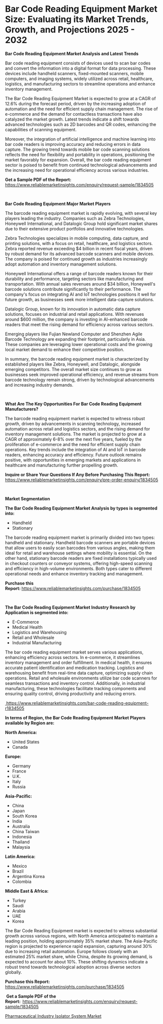 <p><h1>Bar Code Reading Equipment Market Size: Evaluating its Market Trends, Growth, and Projections 2025 - 2032</h1></p><p><strong>Bar Code Reading Equipment Market Analysis and Latest Trends</strong></p>
<p><p>Bar code reading equipment consists of devices used to scan bar codes and convert the information into a digital format for data processing. These devices include handheld scanners, fixed-mounted scanners, mobile computers, and imaging systems, widely utilized across retail, healthcare, logistics, and manufacturing sectors to streamline operations and enhance inventory management.</p><p>The Bar Code Reading Equipment Market is expected to grow at a CAGR of 12.6% during the forecast period, driven by the increasing adoption of automation and the need for efficient supply chain management. The rise of e-commerce and the demand for contactless transactions have also catalyzed the market growth. Latest trends indicate a shift towards advanced technologies such as 2D barcodes and QR codes, enhancing the capabilities of scanning equipment.</p><p>Moreover, the integration of artificial intelligence and machine learning into bar code readers is improving accuracy and reducing errors in data capture. The growing trend towards mobile bar code scanning solutions reflects the need for flexibility and portability in operations, positioning the market favorably for expansion. Overall, the bar code reading equipment sector is poised to benefit from continued technological advancements and the increasing need for operational efficiency across various industries.</p></p>
<p><strong>Get a Sample PDF of the Report:&nbsp;</strong> <a href="https://www.reliablemarketinsights.com/enquiry/request-sample/1834505?utm_campaign=3586&utm_medium=2&utm_source=Github&utm_content=ia&utm_term=12042025&utm_id=bar-code-reading-equipment">https://www.reliablemarketinsights.com/enquiry/request-sample/1834505</a></p>
<p>&nbsp;</p>
<p><strong>Bar Code Reading Equipment Major Market Players</strong></p>
<p><p>The barcode reading equipment market is rapidly evolving, with several key players leading the industry. Companies such as Zebra Technologies, Honeywell International, and Datalogic Group hold significant market shares due to their extensive product portfolios and innovative technologies.</p><p>Zebra Technologies specializes in mobile computing, data capture, and printing solutions, with a focus on retail, healthcare, and logistics sectors. Zebra reported revenue exceeding $4 billion in recent fiscal years, driven by robust demand for its advanced barcode scanners and mobile devices. The company is poised for continued growth as industries increasingly adopt automation and inventory management solutions.</p><p>Honeywell International offers a range of barcode readers known for their durability and performance, targeting sectors like manufacturing and transportation. With annual sales revenues around $34 billion, Honeywell's barcode solutions contribute significantly to their performance. The company's focus on integrating AI and IoT technologies positions it well for future growth, as businesses seek more intelligent data-capture solutions.</p><p>Datalogic Group, known for its innovation in automatic data capture solutions, focuses on industrial and retail applications. With revenues around $600 million, the company is investing in AI-enhanced barcode readers that meet the rising demand for efficiency across various sectors.</p><p>Emerging players like Fujian Newland Computer and Shenzhen Agile Barcode Technology are expanding their footprint, particularly in Asia. These companies are leveraging lower operational costs and the growing local market demand to enhance their competitive position.</p><p>In summary, the barcode reading equipment market is characterized by established players like Zebra, Honeywell, and Datalogic, alongside emerging competitors. The overall market size continues to grow as businesses seek improved operational efficiency, and revenue streams from barcode technology remain strong, driven by technological advancements and increasing industry demands.</p></p>
<p>&nbsp;</p>
<p><strong>What Are The Key Opportunities For Bar Code Reading Equipment Manufacturers?</strong></p>
<p><p>The barcode reading equipment market is expected to witness robust growth, driven by advancements in scanning technology, increased automation across retail and logistics sectors, and the rising demand for inventory management solutions. The market is projected to grow at a CAGR of approximately 6-8% over the next five years, fueled by the proliferation of e-commerce and the need for efficient supply chain operations. Key trends include the integration of AI and IoT in barcode readers, enhancing accuracy and efficiency. Future outlook remains positive, with opportunities in emerging markets and applications in healthcare and manufacturing further propelling growth.</p></p>
<p><strong>Inquire or Share Your Questions If Any Before Purchasing This Report:</strong> <a href="https://www.reliablemarketinsights.com/enquiry/pre-order-enquiry/1834505?utm_campaign=3586&utm_medium=2&utm_source=Github&utm_content=ia&utm_term=12042025&utm_id=bar-code-reading-equipment">https://www.reliablemarketinsights.com/enquiry/pre-order-enquiry/1834505</a></p>
<p>&nbsp;</p>
<p><strong>Market Segmentation</strong></p>
<p><strong>The Bar Code Reading Equipment Market Analysis by types is segmented into:</strong></p>
<p><ul><li>Handheld</li><li>Stationary</li></ul></p>
<p><p>The barcode reading equipment market is primarily divided into two types: handheld and stationary. Handheld barcode scanners are portable devices that allow users to easily scan barcodes from various angles, making them ideal for retail and warehouse settings where mobility is essential. On the other hand, stationary barcode readers are fixed installations typically used in checkout counters or conveyor systems, offering high-speed scanning and efficiency in high-volume environments. Both types cater to different operational needs and enhance inventory tracking and management.</p></p>
<p><strong>Purchase this Report:&nbsp;</strong><a href="https://www.reliablemarketinsights.com/purchase/1834505?utm_campaign=3586&utm_medium=2&utm_source=Github&utm_content=ia&utm_term=12042025&utm_id=bar-code-reading-equipment">https://www.reliablemarketinsights.com/purchase/1834505</a></p>
<p>&nbsp;</p>
<p><strong>The Bar Code Reading Equipment Market Industry Research by Application is segmented into:</strong></p>
<p><ul><li>E-Commerce</li><li>Medical Health</li><li>Logistics and Warehousing</li><li>Retail and Wholesale</li><li>Industrial Manufacturing</li></ul></p>
<p><p>The bar code reading equipment market serves various applications, enhancing efficiency across sectors. In e-commerce, it streamlines inventory management and order fulfillment. In medical health, it ensures accurate patient identification and medication tracking. Logistics and warehousing benefit from real-time data capture, optimizing supply chain operations. Retail and wholesale environments utilize bar code scanners for seamless transactions and inventory control. Additionally, in industrial manufacturing, these technologies facilitate tracking components and ensuring quality control, driving productivity and reducing errors.</p></p>
<p><a href="https://www.reliablemarketinsights.com/bar-code-reading-equipment-r1834505?utm_campaign=3586&utm_medium=2&utm_source=Github&utm_content=ia&utm_term=12042025&utm_id=bar-code-reading-equipment">&nbsp;https://www.reliablemarketinsights.com/bar-code-reading-equipment-r1834505</a></p>
<p><strong>In terms of Region, the Bar Code Reading Equipment Market Players available by Region are:</strong></p>
<p>
    <p> <strong> North America: </strong>
        <ul>
            <li>United States</li>
            <li>Canada</li>
        </ul>
        </p> 
    <p> <strong> Europe: </strong>
        <ul>
            <li>Germany</li>
            <li>France</li>
            <li>U.K.</li>
            <li>Italy</li>
            <li>Russia</li>
        </ul>
        </p> 
    <p> <strong> Asia-Pacific: </strong>
        <ul>
            <li>China</li>
            <li>Japan</li>
            <li>South Korea</li>
            <li>India</li>
            <li>Australia</li>
            <li>China Taiwan</li>
            <li>Indonesia</li>
            <li>Thailand</li>
            <li>Malaysia</li>
        </ul>
        </p> 
    <p> <strong> Latin America: </strong>
        <ul>
            <li>Mexico</li>
            <li>Brazil</li>
            <li>Argentina Korea</li>
            <li>Colombia</li>
        </ul>
        </p> 
    <p> <strong> Middle East & Africa: </strong>
        <ul>
            <li>Turkey</li>
            <li>Saudi</li>
            <li>Arabia</li>
            <li>UAE</li>
            <li>Korea</li>
        </ul>
    </p>
    </p>
<p><p>The Bar Code Reading Equipment market is expected to witness substantial growth across various regions, with North America anticipated to maintain a leading position, holding approximately 35% market share. The Asia-Pacific region is projected to experience rapid expansion, capturing around 30% due to increasing retail automation. Europe follows closely with an estimated 25% market share, while China, despite its growing demand, is expected to account for about 10%. These shifting dynamics indicate a robust trend towards technological adoption across diverse sectors globally.</p></p>
<p><strong>Purchase this Report: </strong><a href="https://www.reliablemarketinsights.com/purchase/1834505?utm_campaign=3586&utm_medium=2&utm_source=Github&utm_content=ia&utm_term=12042025&utm_id=bar-code-reading-equipment">https://www.reliablemarketinsights.com/purchase/1834505</a></p>
<p>&nbsp;<strong>Get a Sample PDF of the Report:&nbsp;&nbsp;</strong><a href="https://www.reliablemarketinsights.com/enquiry/request-sample/1834505?utm_campaign=3586&utm_medium=2&utm_source=Github&utm_content=ia&utm_term=12042025&utm_id=bar-code-reading-equipment">https://www.reliablemarketinsights.com/enquiry/request-sample/1834505</a></p>
<p><strong></strong></p>
<p><p><a href="https://github.com/afghatakito29/Market-Research-Report-List-1/blob/main/pharmaceutical-industry-isolator-system-market.md?utm_campaign=3586&utm_medium=2&utm_source=Github&utm_content=ia&utm_term=12042025&utm_id=bar-code-reading-equipment">Pharmaceutical Industry Isolator System Market</a></p></p>